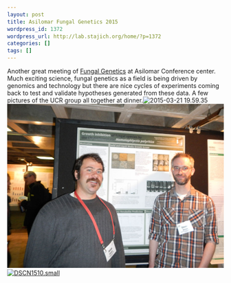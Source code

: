 ```yaml
---
layout: post
title: Asilomar Fungal Genetics 2015
wordpress_id: 1372
wordpress_url: http://lab.stajich.org/home/?p=1372
categories: []
tags: []
---
```

Another great meeting of [Fungal Genetics](http://www.genetics-gsa.org/fungal/2015/index.shtml) at Asilomar Conference center. Much exciting science, fungal genetics as a field is being driven by genomics and technology but there are nice cycles of experiments coming back to test and validate hypotheses generated from these data. A few pictures of the UCR group all together at dinner.![2015-03-21 19.59.35](/images/wp_upload/2015/03/2015-03-21-19.59.35-1024x768.jpg)![DSCN1511.small](/images/wp_upload/2015/03/DSCN1511.small_.jpg) [![DSCN1510.small](/images/wp_upload/2015/03/DSCN1510.small_-1024x768.jpg)](/images/wp_upload/2015/03/DSCN1510.small_.jpg)
